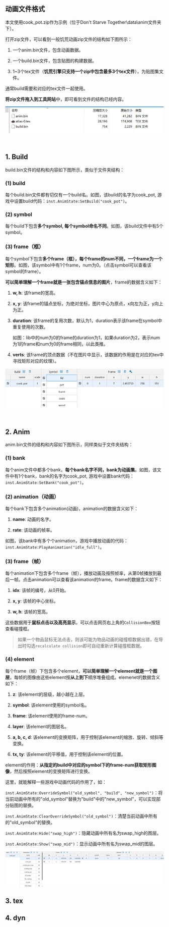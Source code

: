 <h2> 动画文件格式 </h2>

本文使用cook_pot.zip作为示例（位于Don't Starve Together\data\anim文件夹下）。

打开zip文件，可以看到一般饥荒动画zip文件的结构如下图所示：

1. 一个anim.bin文件，包含动画数据。

2. 一个build.bin文件，包含贴图的构建数据。

3. 1~3个tex文件（**饥荒引擎只支持一个zip中包含最多3个tex文件**），为贴图集文件。

通常build需要和对应的tex文件一起使用。

**将zip文件拖入到工具网站**中，即可看到文件的结构已经内容。

<p align="center">
    <img src="../../public/images/anim-file-format-example.png"/>
</p>

<br/>

## 1. Build

build.bin文件的结构和内容如下图所示，类似于文件夹结构：

### (1) build
每个build.bin文件都有切仅有一个build名。如图，该build的名字为cook_pot, 游戏中设置build代码：`inst.AnimState:SetBuild("cook_pot")`。

### (2) symbol

每个build下包含**多个symbol, 每个symbol命名不同**。如图，该build文件中有5个symbol。

### (3) frame（框）

每个symbol下包含**多个frame（框），每个frame的num不同，一个frame为一个矩形**。如图，该symbol中有1个frame，num为0。（点击symbol可以查看该symbol的frame）。

**可以简单理解一个frame就是一张包含锚点信息的图片**，frame的数据含义如下：

1. **w, h**: 该frame的宽高。

2. **x, y**: 该frame的锚点坐标，为绝对坐标，图片中心为原点，x向左为正，y向上为正。

3. **duration**: 该frame的复用次数，默认为1，duration表示该frame在symbol中重复使用的次数。

    如图：lib中的num为0的frame的duration为1，如果duration为2，表示num为1的frame和num为0的frame相同，以此类推。

4. **verts**: 该frame的顶点数据（不在图片中显示，该数据的作用是在对应的tex中寻找矩形对应的纹理）。

<p align="center">
    <img src="../../public/images/build-format-example.png"/>
</p>


<br/>

## 2. Anim

anim.bin文件的结构和内容如下图所示，同样类似于文件夹结构：

### (1) bank
每个anim文件中都多个bank，**每个bank名字不同，bank为动画集**。如图，该文件中有1个bank，bank的名字为cook_pot, 游戏中设置bank代码：`inst.AnimState:SetBank("cook_pot")`。

### (2) animation（动画）

每个bank下包含多个animation(动画)，animation的数据含义如下：

1. **name**: 动画的名字。

2. **rate**: 该动画的帧率。

如图，该bank中有多个个animation，游戏中播放动画的代码：`inst.AnimState:PlayAanimation("idle_full")`。

### (3) frame（帧）
每个animation下包含多个frame（帧），播放动画及按照帧率，从第0帧播放到最后一帧。点击animation可以查看该animation的frame。frame的数据含义如下：

1. **idx**: 该帧的编号，从0开始。

1. **x, y**: 该帧的中心坐标。

2. **w, h**: 该帧的宽高。

这些数据用于**鼠标点击以及高亮显示**，可以点击网页右上角的`CollisionBox`按钮查看碰撞框。

> 如果一个物品鼠标无法点击，则该可能为物品动画的碰撞框数据出错，在导出时勾选`recalculate collision`即可自动重新计算碰撞框数据。

### (4) element

每个frame（帧）下包含多个element，**可以简单理解一个element就是一个图层**，每帧的图像由这些element按**从上到下**顺序堆叠组成。elemenet的数据含义如下：

1. **z**: 该element的层级，越小越在上层。

2. **symbol**: 该element使用的symbol名。

3. **frame**: 该element使用的frame-num。

4. **layer**: 该element的图层名。

5. **a, b, c, d**: 该element的变换矩阵，用于控制该element的缩放、旋转、倾斜等变换。

6. **tx, ty**: 该element的平移值，用于控制该element的位置。

element的作用：**从指定的build中对应的symbol下的frame-num获取矩形图像**，然后按照element的变换矩阵进行变换。

这里，就能解释一些游戏中动画代码的作用了，如：

`inst.AnimState:OverrideSymbol("old_symbol", "build", "new_symbol")`：将当前动画中所有的"old_symbol"替换为"build"中的"new_symbol"，可以实现部分贴图的替换。

`inst.AnimState:ClearOverrideSymbol("old_symbol")`：清楚当前动画中所有的"old_symbol"的替换。

`inst.AnimState:Hide("swap_high")`：隐藏动画中所有名为swap_high的图层。

`inst.AnimState:Show("swap_mid")`：显示动画中所有名为swap_mid的图层。

<p align="center">
    <img src="../../public/images/anim-format-example.png"/>
</p>

## 3. tex

## 4. dyn
